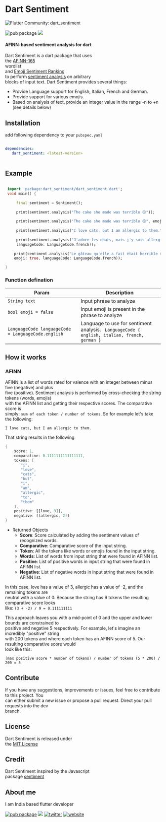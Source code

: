 

# Dart Sentiment

![Flutter Community: dart_sentiment](https://fluttercommunity.dev/_github/header/dart_sentiment)


![pub package](https://img.shields.io/pub/v/dart_sentiment.svg)      ![](https://img.shields.io/badge/PRs-welcome-brightgreen.svg)


#### AFINN-based sentiment analysis for dart

Dart Sentiment is a dart package that uses  
the  [AFINN-165](https://github.com/fnielsen/afinn/blob/master/afinn/data/AFINN-en-165.txt)  
wordlist  
and  [Emoji Sentiment Ranking](https://journals.plos.org/plosone/article?id=10.1371/journal.pone.0144296)  
to perform  [sentiment analysis](https://en.wikipedia.org/wiki/Sentiment_analysis)  on arbitrary  
blocks of input text. Dart Sentiment provides several things:
- Provide Language support for English, Italian, French and German.
- Provide support for various emojis.
- Based on analysis of text, provide an integer value in the range -n to +n (see details below)

## Installation
add following dependency to your `pubspec.yaml`
```yaml  
  
dependencies:    
   dart_sentiment: <latest-version>  
   
 ```   
## Example
```dart

 import 'package:dart_sentiment/dart_sentiment.dart';    
 void main() {
 
	 final sentiment = Sentiment();    
    
	 print(sentiment.analysis("The cake she made was terrible 😐"));    
    
	 print(sentiment.analysis("The cake she made was terrible 😐", emoji: true));    
    
	 print(sentiment.analysis("I love cats, but I am allergic to them.",));    
    
	 print(sentiment.analysis("J'adore les chats, mais j'y suis allergique.",    
	 languageCode: LanguageCode.french));    
    
	print(sentiment.analysis("Le gâteau qu'elle a fait était horrible 😐",    
	emoji: true, languageCode: LanguageCode.french)); 

}  

```
### Function defination
Param | Description
-------- | ----- 
`String text` | Input phrase to analyze
`bool emoji = false` | Input emoji is present in the phrase to analyze
`LanguageCode languageCode = LanguageCode.english` |Language to use for sentiment analysis. ` LanguageCode { english, italian, french, german }`

## How it works

### AFINN

AFINN is a list of words rated for valence with an integer between minus five (negative) and plus  
five (positive). Sentiment analysis is performed by cross-checking the string tokens (words, emojis)  
with the AFINN list and getting their respective scores. The comparative score is  
simply:  `sum of each token / number of tokens`. So for example let's take the following:

`I love cats, but I am allergic to them.`

That string results in the following:

```dart
{
    score: 1, 
	comparative: 0.1111111111111111,  
    tokens: [    
       "i",    
       "love",    
       "cats",    
       "but",    
       "i",    
       "am",    
       "allergic",    
       "to",    
       "them"    
    ],
    positive: [[love, 3]], 
    negative: [[allergic, 2]]
} 
``` 
- Returned Objects
  - **Score**: Score calculated by adding the sentiment values of recognized words.
  - **Comparative**: Comparative score of the input string.
  - **Token**: All the tokens like words or emojis found in the input string.
  - **Words**: List of words from input string that were found in AFINN list.
  - **Positive**: List of positive words in input string that were found in AFINN list.
  - **Negative**: List of negative words in input string that were found in AFINN list.

In this case, love has a value of 3, allergic has a value of -2, and the remaining tokens are  
neutral with a value of 0. Because the string has 9 tokens the resulting comparative score looks  
like:  `(3 + -2) / 9 = 0.111111111`

This approach leaves you with a mid-point of 0 and the upper and lower bounds are constrained to  
positive and negative 5 respectively. For example, let's imagine an incredibly "positive" string  
with 200 tokens and where each token has an AFINN score of 5. Our resulting comparative score would  
look like this:

``` (max positive score * number of tokens) / number of tokens (5 * 200) / 200 = 5 ```

## Contribute

If you have any suggestions, improvements or issues, feel free to contribute to this project. You  
can either submit a new issue or propose a pull request. Direct your pull requests into the dev  
branch.

## License

Dart Sentiment is released under  
the  [MIT License](https://github.com/akashlilhare/dart_sentiment/blob/main/LICENSE)

## Credit

Dart Sentiment inspired by the Javascript  
package [sentiment](https://www.npmjs.com/package/sentiment)

## About me

I am India based flutter developer

[![pub package](https://img.shields.io/badge/LinkedIn-0077B5?style=for-the-badge&logo=linkedin&logoColor=white)](https://www.linkedin.com/in/akash-lilhare-739a80192)   [![](https://img.shields.io/badge/Gmail-D14836?style=for-the-badge&logo=gmail&logoColor=white)](mailto:akashlilhare14@gmail.com) [![twitter](https://img.shields.io/badge/Twitter-1DA1F2?style=for-the-badge&logo=twitter&logoColor=white)](https://twitter.com/akash__lilhare) [![website](https://img.shields.io/badge/website-000000?style=for-the-badge&logo=About.me&logoColor=white)](https://akash-lilhare.netlify.app)